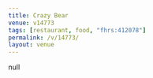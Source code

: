 ```yaml
---
title: Crazy Bear
venue: v14773
tags: [restaurant, food, "fhrs:412078"]
permalink: /v/14773/
layout: venue
---
```

null